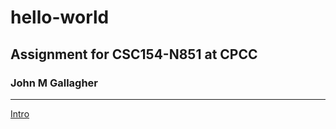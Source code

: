 # hello-world
## Assignment for CSC154-N851 at CPCC

### John M Gallagher
---

[Intro](https://masterhazzrd.github.io/web115/introduction.html)
